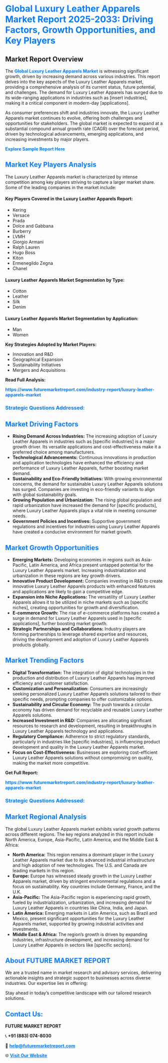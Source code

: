 <h1 style="color: #007BFF;">Global Luxury Leather Apparels Market Report 2025-2033: Driving Factors, Growth Opportunities, and Key Players</h1>

<section id="overview">
<h2>Market Report Overview</h2>
<p>The <a href="https://www.futuremarketreport.com/industry-report/luxury-leather-apparels-market" style="color: #007BFF; text-decoration: none;"><strong>Global Luxury Leather Apparels Market</strong></a> is witnessing significant growth, driven by increasing demand across various industries. This report delves into the key aspects of the Luxury Leather Apparels market, providing a comprehensive analysis of its current status, future potential, and challenges. The demand for Luxury Leather Apparels has surged due to its wide-ranging applications in industries such as [insert industries], making it a critical component in modern-day [applications].</p>
<p>As consumer preferences shift and industries innovate, the Luxury Leather Apparels market continues to evolve, offering both challenges and opportunities for stakeholders. The global market is expected to expand at a substantial compound annual growth rate (CAGR) over the forecast period, driven by technological advancements, emerging applications, and increasing investments by major players.</p>
</section>

<section id="overview">
<p><a href="https://www.futuremarketreport.com/request-sample/reportId=107543" style="color: #007BFF; text-decoration: none;"><strong>Explore Sample Report Here</strong></a></p>
</section>

<section id="key-players">
<h2 style="color: #007BFF;">Market Key Players Analysis</h2>
<p>The Luxury Leather Apparels market is characterized by intense competition among key players striving to capture a larger market share. Some of the leading companies in the market include:</p>
<h4>Key Players Covered in the Luxury Leather Apparels Report:</h4>
<ul><li>Kering</li><li>Versace</li><li>Prada</li><li>Dolce and Gabbana</li><li>Burberry</li><li>LVMH</li><li>Giorgio Armani</li><li>Ralph Lauren</li><li>Hugo Boss</li><li>Kiton</li><li>Ermenegildo Zegna</li><li>Chanel</li></ul>
<h4>Luxury Leather Apparels Market Segmentation by Type:</h4>
<ul><li>Cotton</li><li>Leather</li><li>Silk</li><li>Denim</li></ul>

<h4>Luxury Leather Apparels Market Segmentation by Application:</h4>
<ul><li>Man</li><li>Women</li></ul>
<p><strong>Key Strategies Adopted by Market Players:</strong></p>
<ul>
<li>Innovation and R&D</li>
<li>Geographical Expansion</li>
<li>Sustainability Initiatives</li>
<li>Mergers and Acquisitions</li>
</ul>
</section>

<section>
<p><strong>Read Full Analysis: </strong></p><a href="https://www.futuremarketreport.com/industry-report/luxury-leather-apparels-market" style="color: #007BFF; text-decoration: none;"><strong>https://www.futuremarketreport.com/industry-report/luxury-leather-apparels-market</strong></a>
<h3 style="color: #007BFF;">Strategic Questions Addressed:</h3>
</section>

<section id="driving-factors">
<h2 style="color: #007BFF;">Market Driving Factors</h2>
<ul>
<li><strong>Rising Demand Across Industries:</strong> The increasing adoption of Luxury Leather Apparels in industries such as [specific industries] is a major growth driver. Its versatile applications and cost-effectiveness make it a preferred choice among manufacturers.</li>
<li><strong>Technological Advancements:</strong> Continuous innovations in production and application technologies have enhanced the efficiency and performance of Luxury Leather Apparels, further boosting market demand.</li>
<li><strong>Sustainability and Eco-Friendly Initiatives:</strong> With growing environmental concerns, the demand for sustainable Luxury Leather Apparels solutions has surged. Companies are investing in eco-friendly variants to align with global sustainability goals.</li>
<li><strong>Growing Population and Urbanization:</strong> The rising global population and rapid urbanization have increased the demand for [specific products], where Luxury Leather Apparels plays a vital role in meeting consumer needs.</li>
<li><strong>Government Policies and Incentives:</strong> Supportive government regulations and incentives for industries using Luxury Leather Apparels have created a conducive environment for market growth.</li>
</ul>
</section>

<section id="growth-opportunities">
<h2 style="color: #007BFF;">Market Growth Opportunities</h2>
<ul>
<li><strong>Emerging Markets:</strong> Developing economies in regions such as Asia-Pacific, Latin America, and Africa present untapped potential for the Luxury Leather Apparels market. Increasing industrialization and urbanization in these regions are key growth drivers.</li>
<li><strong>Innovative Product Development:</strong> Companies investing in R&D to create innovative Luxury Leather Apparels products with enhanced features and applications are likely to gain a competitive edge.</li>
<li><strong>Expansion into Niche Applications:</strong> The versatility of Luxury Leather Apparels allows it to be utilized in niche markets such as [specific niches], creating opportunities for growth and diversification.</li>
<li><strong>E-commerce Growth:</strong> The rise of e-commerce platforms has created a surge in demand for Luxury Leather Apparels used in [specific applications], further boosting market growth.</li>
<li><strong>Strategic Partnerships and Collaborations:</strong> Industry players are forming partnerships to leverage shared expertise and resources, driving the development and adoption of Luxury Leather Apparels products globally.</li>
</ul>
</section>

<section id="trending-factors">
<h2 style="color: #007BFF;">Market Trending Factors</h2>
<ul>
<li><strong>Digital Transformation:</strong> The integration of digital technologies in the production and distribution of Luxury Leather Apparels has improved efficiency and customer satisfaction.</li>
<li><strong>Customization and Personalization:</strong> Consumers are increasingly seeking personalized Luxury Leather Apparels solutions tailored to their specific needs, prompting companies to offer customizable options.</li>
<li><strong>Sustainability and Circular Economy:</strong> The push towards a circular economy has driven demand for recyclable and reusable Luxury Leather Apparels solutions.</li>
<li><strong>Increased Investment in R&D:</strong> Companies are allocating significant resources to research and development, resulting in breakthroughs in Luxury Leather Apparels technology and applications.</li>
<li><strong>Regulatory Compliance:</strong> Adherence to strict regulatory standards, particularly in industries like [specific industries], is influencing product development and quality in the Luxury Leather Apparels market.</li>
<li><strong>Focus on Cost-Effectiveness:</strong> Businesses are exploring cost-efficient Luxury Leather Apparels solutions without compromising on quality, making the market more competitive.</li>
</ul>
</section>

<section>
<p><strong>Get Full Report: </strong></p><a href="https://www.futuremarketreport.com/industry-report/luxury-leather-apparels-market" style="color: #007BFF; text-decoration: none;"><strong>https://www.futuremarketreport.com/industry-report/luxury-leather-apparels-market</strong></a>
<h3 style="color: #007BFF;">Strategic Questions Addressed:</h3>
</section>


<section id="regional-analysis">
<h2 style="color: #007BFF;">Market Regional Analysis</h2>
<p>The global Luxury Leather Apparels market exhibits varied growth patterns across different regions. The key regions analyzed in this report include North America, Europe, Asia-Pacific, Latin America, and the Middle East & Africa:</p>
<ul>
<li><strong>North America:</strong> This region remains a dominant player in the Luxury Leather Apparels market due to its advanced industrial infrastructure and high adoption of new technologies. The U.S. and Canada are leading markets in this region.</li>
<li><strong>Europe:</strong> Europe has witnessed steady growth in the Luxury Leather Apparels market, driven by stringent environmental regulations and a focus on sustainability. Key countries include Germany, France, and the U.K.</li>
<li><strong>Asia-Pacific:</strong> The Asia-Pacific region is experiencing rapid growth, fueled by industrialization, urbanization, and increasing demand for Luxury Leather Apparels in countries like China, India, and Japan.</li>
<li><strong>Latin America:</strong> Emerging markets in Latin America, such as Brazil and Mexico, present significant opportunities for the Luxury Leather Apparels market, supported by growing industrial activities and investments.</li>
<li><strong>Middle East & Africa:</strong> The region’s growth is driven by expanding industries, infrastructure development, and increasing demand for Luxury Leather Apparels in sectors like [specific sectors].</li>
</ul>
</section>

<footer>
<h2 style="color: #007BFF;">About FUTURE MARKET REPORT</h2>
<p>We are a trusted name in market research and advisory services, delivering actionable insights and strategic support to businesses across diverse industries. Our expertise lies in offering:</p>

<p>Stay ahead in today’s competitive landscape with our tailored research solutions.</p>

<h2 style="color: #007BFF;">Contact Us:</h2>
<p><strong>FUTURE MARKET REPORT</strong></p>
<p>📞 <strong>+91 (883) 074-8030</strong></p>
<p>📧 <strong><a href="mailto:help@futuremarketreport.com" style="color: #007BFF;">help@futuremarketreport.com</a></strong></p>
<p>🌐 <strong><a href="https://www.futuremarketreport.com/" style="color: #007BFF;">Visit Our Website</a></strong></p>
</footer>